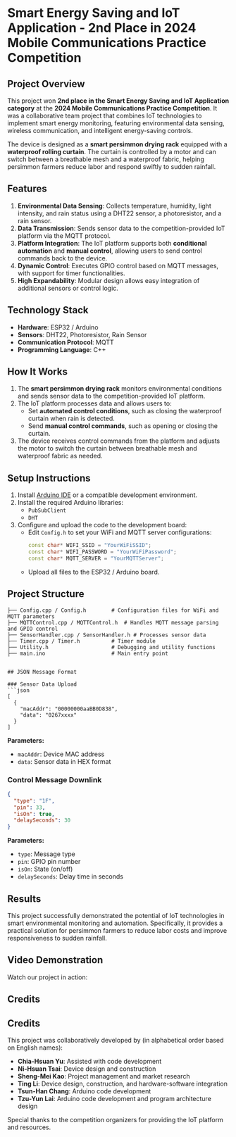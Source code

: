 # Smart Energy Saving and IoT Application - 2nd Place in 2024 Mobile Communications Practice Competition

## Project Overview
This project won **2nd place in the Smart Energy Saving and IoT Application category** at the **2024 Mobile Communications Practice Competition**. It was a collaborative team project that combines IoT technologies to implement smart energy monitoring, featuring environmental data sensing, wireless communication, and intelligent energy-saving controls.

The device is designed as a **smart persimmon drying rack** equipped with a **waterproof rolling curtain**. The curtain is controlled by a motor and can switch between a breathable mesh and a waterproof fabric, helping persimmon farmers reduce labor and respond swiftly to sudden rainfall.

## Features
1. **Environmental Data Sensing**: Collects temperature, humidity, light intensity, and rain status using a DHT22 sensor, a photoresistor, and a rain sensor.
2. **Data Transmission**: Sends sensor data to the competition-provided IoT platform via the MQTT protocol.
3. **Platform Integration**: The IoT platform supports both **conditional automation** and **manual control**, allowing users to send control commands back to the device.
4. **Dynamic Control**: Executes GPIO control based on MQTT messages, with support for timer functionalities.
5. **High Expandability**: Modular design allows easy integration of additional sensors or control logic.

## Technology Stack
- **Hardware**: ESP32 / Arduino
- **Sensors**: DHT22, Photoresistor, Rain Sensor
- **Communication Protocol**: MQTT
- **Programming Language**: C++

## How It Works
1. The **smart persimmon drying rack** monitors environmental conditions and sends sensor data to the competition-provided IoT platform.
2. The IoT platform processes data and allows users to:
   - Set **automated control conditions**, such as closing the waterproof curtain when rain is detected.
   - Send **manual control commands**, such as opening or closing the curtain.
3. The device receives control commands from the platform and adjusts the motor to switch the curtain between breathable mesh and waterproof fabric as needed.

## Setup Instructions
1. Install [Arduino IDE](https://www.arduino.cc/en/software) or a compatible development environment.
2. Install the required Arduino libraries:
   - `PubSubClient`
   - `DHT`
3. Configure and upload the code to the development board:
   - Edit `Config.h` to set your WiFi and MQTT server configurations:
     ```cpp
     const char* WIFI_SSID = "YourWiFiSSID";
     const char* WIFI_PASSWORD = "YourWiFiPassword";
     const char* MQTT_SERVER = "YourMQTTServer";
     ```
   - Upload all files to the ESP32 / Arduino board.

## Project Structure
```plaintext
├── Config.cpp / Config.h        # Configuration files for WiFi and MQTT parameters
├── MQTTControl.cpp / MQTTControl.h  # Handles MQTT message parsing and GPIO control
├── SensorHandler.cpp / SensorHandler.h # Processes sensor data
├── Timer.cpp / Timer.h          # Timer module
├── Utility.h                    # Debugging and utility functions
├── main.ino                     # Main entry point


## JSON Message Format

### Sensor Data Upload
```json
[
  {
    "macAddr": "00000000aaBB0D838",
    "data": "0267xxxx"
  }
]
```

**Parameters:**
- `macAddr`: Device MAC address
- `data`: Sensor data in HEX format

### Control Message Downlink
```json
{
  "type": "1F",
  "pin": 33,
  "isOn": true,
  "delaySeconds": 30
}
```

**Parameters:**
- `type`: Message type
- `pin`: GPIO pin number
- `isOn`: State (on/off)
- `delaySeconds`: Delay time in seconds

## Results
This project successfully demonstrated the potential of IoT technologies in smart environmental monitoring and automation. Specifically, it provides a practical solution for persimmon farmers to reduce labor costs and improve responsiveness to sudden rainfall.

## Video Demonstration
Watch our project in action:

## Credits
## Credits
This project was collaboratively developed by (in alphabetical order based on English names):
- **Chia-Hsuan Yu**: Assisted with code development  
- **Ni-Hsuan Tsai**: Device design and construction  
- **Sheng-Mei Kao**: Project management and market research  
- **Ting Li**: Device design, construction, and hardware-software integration  
- **Tsun-Han Chang**: Arduino code development  
- **Tzu-Yun Lai**: Arduino code development and program architecture design  

Special thanks to the competition organizers for providing the IoT platform and resources.

